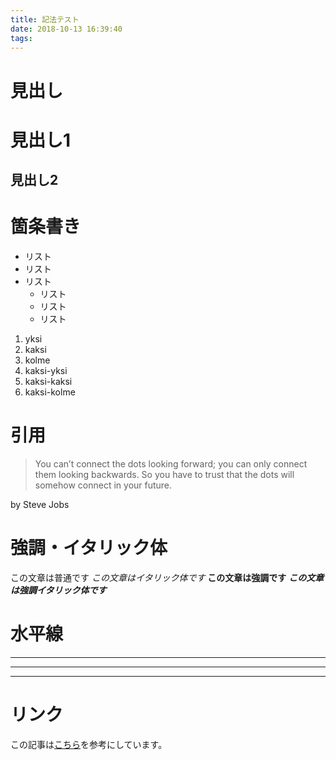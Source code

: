 ```yaml
---
title: 記法テスト
date: 2018-10-13 16:39:40
tags:
---
```

# 見出し

# 見出し1
## 見出し2

# 箇条書き
- リスト
- リスト
- リスト
  - リスト
  - リスト
  - リスト

1. yksi
1. kaksi
1. kolme
  1. kaksi-yksi
  1. kaksi-kaksi
  1. kaksi-kolme

# 引用
> You can’t connect the dots looking forward; you can only connect them
> looking backwards. So you have to trust that the dots will somehow
> connect in your future.

by Steve Jobs


# 強調・イタリック体
この文章は普通です
_この文章はイタリック体です_
__この文章は強調です__
___この文章は強調イタリック体です___

# 水平線

***

___

---

# リンク
この記事は[こちら](https://qiita.com/tbpgr/items/989c6badefff69377da7)を参考にしています。

